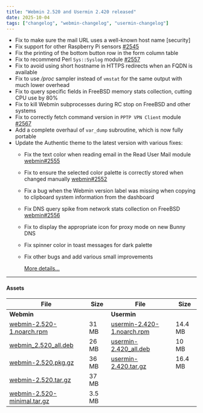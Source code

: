```yaml
---
title: "Webmin 2.520 and Usermin 2.420 released"
date: 2025-10-04
tags: ["changelog", "webmin-changelog", "usermin-changelog"]
---
```


* Fix to make sure the mail URL uses a well-known host name [security]
* Fix support for other Raspberry Pi sensors [#2545](https://github.com/webmin/webmin/issues/2545)
* Fix the printing of the bottom button row in the form column table
* Fix to recommend Perl `Sys::Syslog` module [#2557](https://github.com/webmin/webmin/issues/2557)
* Fix to avoid using short hostname in HTTPS redirects when an FQDN is available
* Fix to use _/proc_ sampler instead of `vmstat` for the same output with much lower overhead
* Fix to query specific fields in FreeBSD memory stats collection, cutting CPU use by 80%
* Fix to kill Webmin subprocesses during RC stop on FreeBSD and other systems
* Fix to correctly fetch command version in `PPTP VPN Client` module [#2567](https://github.com/webmin/webmin/issues/2567)
* Add a complete overhaul of `var_dump` subroutine, which is now fully portable
* Update the Authentic theme to the latest version with various fixes:
  - Fix the text color when reading email in the Read User Mail module [webmin#2555](https://github.com/webmin/webmin/issues/2555)
  - Fix to ensure the selected color palette is correctly stored when changed manually [webmin#2552](https://github.com/webmin/webmin/issues/2552)
  - Fix a bug when the Webmin version label was missing when copying to clipboard system information from the dashboard
  - Fix DNS query spike from network stats collection on FreeBSD [webmin#2556](https://github.com/webmin/webmin/issues/2556)
  - Fix to display the appropriate icon for proxy mode on new Bunny DNS
  - Fix spinner color in toast messages for dark palette
  - Fix other bugs and add various small improvements
    
    [More details...](https://github.com/webmin/authentic-theme/releases/tag/25.00)

---

#### Assets

| File                       | Size | File                       | Size |
| -------------------------- | -----| -------------------------- | ---- |
| **Webmin**                 |      | **Usermin**                |      |
|[webmin-2.520-1.noarch.rpm](https://github.com/webmin/webmin/releases/download/2.520/webmin-2.520-1.noarch.rpm)     | 31 MB  |   [usermin-2.420-1.noarch.rpm](https://github.com/webmin/usermin/releases/download/2.420/usermin-2.420-1.noarch.rpm)    | 14.4 MB |
|[webmin_2.520_all.deb](https://github.com/webmin/webmin/releases/download/2.520/webmin_2.520_all.deb)               | 26 MB  |   [usermin-2.420_all.deb](https://github.com/webmin/usermin/releases/download/2.420/usermin_2.420_all.deb)              | 10 MB   |
|[webmin-2.520.pkg.gz](https://github.com/webmin/webmin/releases/download/2.520/webmin-2.520.pkg.gz)                 | 36 MB  |   [usermin-2.420.tar.gz](https://github.com/webmin/usermin/releases/download/2.420/usermin-2.420.tar.gz)                | 16.4 MB |
|[webmin-2.520.tar.gz](https://github.com/webmin/webmin/releases/download/2.520/webmin-2.520.tar.gz)                 | 37 MB  |
|[webmin-2.520-minimal.tar.gz](https://github.com/webmin/webmin/releases/download/2.520/webmin-2.520-minimal.tar.gz) | 3.5 MB |

